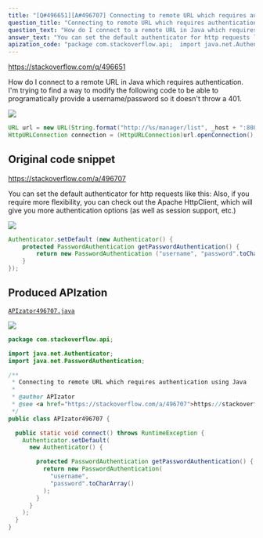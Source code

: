 ```yaml
---
title: "[Q#496651][A#496707] Connecting to remote URL which requires authentication using Java"
question_title: "Connecting to remote URL which requires authentication using Java"
question_text: "How do I connect to a remote URL in Java which requires authentication. I'm trying to find a way to modify the following code to be able to programatically provide a username/password so it doesn't throw a 401."
answer_text: "You can set the default authenticator for http requests like this: Also, if you require more flexibility, you can check out the Apache HttpClient, which will give you more authentication options (as well as session support, etc.)"
apization_code: "package com.stackoverflow.api;  import java.net.Authenticator; import java.net.PasswordAuthentication;  /**  * Connecting to remote URL which requires authentication using Java  *  * @author APIzator  * @see <a href=\"https://stackoverflow.com/a/496707\">https://stackoverflow.com/a/496707</a>  */ public class APIzator496707 {    public static void connect() throws RuntimeException {     Authenticator.setDefault(       new Authenticator() {          protected PasswordAuthentication getPasswordAuthentication() {           return new PasswordAuthentication(             \"username\",             \"password\".toCharArray()           );         }       }     );   } }"
---
```


https://stackoverflow.com/q/496651

How do I connect to a remote URL in Java which requires authentication. I&#x27;m trying to find a way to modify the following code to be able to programatically provide a username/password so it doesn&#x27;t throw a 401.


<div class="code-logo"><img src="/stackoverflow.png" /></div>

```java
URL url = new URL(String.format("http://%s/manager/list", _host + ":8080"));
HttpURLConnection connection = (HttpURLConnection)url.openConnection();
```


## Original code snippet

https://stackoverflow.com/a/496707

You can set the default authenticator for http requests like this:
Also, if you require more flexibility, you can check out the Apache HttpClient, which will give you more authentication options (as well as session support, etc.)

<div class="code-logo"><img src="/stackoverflow.png" /></div>

```java
Authenticator.setDefault (new Authenticator() {
    protected PasswordAuthentication getPasswordAuthentication() {
        return new PasswordAuthentication ("username", "password".toCharArray());
    }
});
```

## Produced APIzation

[`APIzator496707.java`](https://github.com/pasqualesalza/apization-temp-data/raw/master/search/APIzator496707.java)

<div class="code-logo"><img src="/apizator.png" /></div>

```java
package com.stackoverflow.api;

import java.net.Authenticator;
import java.net.PasswordAuthentication;

/**
 * Connecting to remote URL which requires authentication using Java
 *
 * @author APIzator
 * @see <a href="https://stackoverflow.com/a/496707">https://stackoverflow.com/a/496707</a>
 */
public class APIzator496707 {

  public static void connect() throws RuntimeException {
    Authenticator.setDefault(
      new Authenticator() {

        protected PasswordAuthentication getPasswordAuthentication() {
          return new PasswordAuthentication(
            "username",
            "password".toCharArray()
          );
        }
      }
    );
  }
}

```